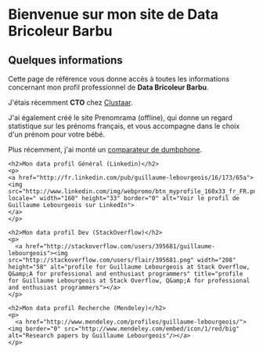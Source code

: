 <!DOCTYPE html>
<html>
<head>
  <meta http-equiv="Content-Type" content="text/html; charset=utf-8" />
  <meta name="viewport" content="width=device-width, user-scalable=no">
  <link type="text/css" rel="stylesheet" href="./style.css">
</head>
<body>
  <h1>Bienvenue sur mon site de Data Bricoleur Barbu</h1>
    <h2>Quelques informations</h2>
    <p>
      Cette page de référence vous donne accès à toutes les informations concernant mon profil professionnel de <strong>Data Bricoleur Barbu</strong>.
    </p>
    <p>
    J'étais récemment <strong>CTO</strong> chez <a href="http://www.clustaar.com">Clustaar</a>.
    </p>
    <p>
    J'ai également créé le site Prenomrama (offline), qui donne un regard statistique sur les prénoms français, et vous accompagne dans le choix d'un prénom pour votre bébé.
    </p>
    <p>
      Plus récemment, j'ai monté un <a href="https://www.dumbphone.net">comparateur de dumbphone</a>.
    </p>

    <h2>Mon data profil Général (Linkedin)</h2>
    <p>
    <a href="http://fr.linkedin.com/pub/guillaume-lebourgeois/16/173/65a">          
    <img src="http://www.linkedin.com/img/webpromo/btn_myprofile_160x33_fr_FR.png?locale=" width="160" height="33" border="0" alt="Voir le profil de Guillaume Lebourgeois sur LinkedIn">
    </a>
    </p>

    <h2>Mon data profil Dev (StackOverflow)</h2>
    <p>
      <a href="http://stackoverflow.com/users/395681/guillaume-lebourgeois"><img src="http://stackoverflow.com/users/flair/395681.png" width="208" height="58" alt="profile for Guillaume Lebourgeois at Stack Overflow, Q&amp;A for professional and enthusiast programmers" title="profile for Guillaume Lebourgeois at Stack Overflow, Q&amp;A for professional and enthusiast programmers"></a>
    </p>
    
    <h2>Mon data profil Recherche (Mendeley)</h2>
    <p>
      <a href="http://www.mendeley.com/profiles/guillaume-lebourgeois/"><img border="0" src="http://www.mendeley.com/embed/icon/1/red/big" alt="Research papers by Guillaume Lebourgeois"/></a>
    </p>

</body>
</html>
